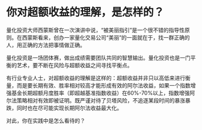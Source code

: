 # 你对超额收益的理解，是怎样的？

量化投资大师西蒙斯曾在一次演讲中说，“被美丽指引”是一个很不错的指导性原则。在西蒙斯看来，创办一家量化交易公司“美丽”的一面就在于，找一群正确的人，用正确的方法把事情做正确。

量化投资是一场团体赛，做出成绩需要团队共同的智慧输出。量化投资也是一门平衡的艺术，要不断在风险与超额收益之间寻找平衡点。

有行业专业人士，对超额收益的理解是这样的：超额收益并非只以高低来进行衡量，而是要长期有效、胜率相对较高才能形成有效的阿尔法收益，如果一个指数增强基金长期超额月度胜率（即超越基准指数收益）在60%-70%以上，指数增强阿尔法策略相对有效即被证明。既严谨对待了贝塔风险，不追逐某段时间的暴涨暴跌，同时也在尽可能实现长期阿尔法收益最大化。

对此，你在实践中是怎么看待的？